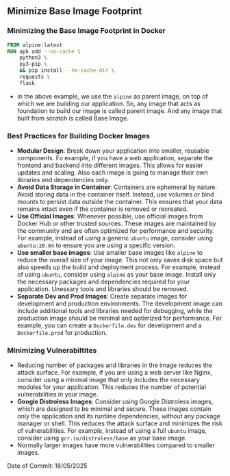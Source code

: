 ## Minimize Base Image Footprint

### Minimizing the Base Image Footprint in Docker

```Dockerfile
FROM alpine:latest
RUN apk add --no-cache \
    python3 \
    py3-pip \
    && pip install --no-cache-dir \
    requests \
    flask
```

- In the above example, we use the `alpine` as parent image, on top of which we are building our application. So, any image that acts as foundation to build our image is called parent image. And any image that built from scratch is called Base Image.

### Best Practices for Building Docker Images

- **Modular Design**: Break down your application into smaller, reusable components. Fo example, if you have a web application, separate the frontend and backend into different images. This allows for easier updates and scaling. Also each image is going to manage their own libraries and dependencies only.
- **Avoid Data Storage in Container**: Containers are ephemeral by nature. Avoid storing data in the container itself. Instead, use volumes or bind mounts to persist data outside the container. This ensures that your data remains intact even if the container is removed or recreated.
- **Use Official Images**: Whenever possible, use official images from Docker Hub or other trusted sources. These images are maintained by the community and are often optimized for performance and security. For example, instead of using a generic `ubuntu` image, consider using `ubuntu:20.04` to ensure you are using a specific version.
- **Use smaller base images**: Use smaller base images like `alpine` to reduce the overall size of your image. This not only saves disk space but also speeds up the build and deployment process. For example, instead of using `ubuntu`, consider using `alpine` as your base image. Install only the necessary packages and dependencies required for your application. Unessary tools and libraries should be removed.
- **Separate Dev and Prod Images**: Create separate images for development and production environments. The development image can include additional tools and libraries needed for debugging, while the production image should be minimal and optimized for performance. For example, you can create a `Dockerfile.dev` for development and a `Dockerfile.prod` for production.

### Minimizing Vulnerabiltites

- Reducing number of packages and libraries in the image reduces the attack surface. For example, if you are using a web server like Nginx, consider using a minimal image that only includes the necessary modules for your application. This reduces the number of potential vulnerabilities in your image.
- **Google Distroless Images**: Consider using Google Distroless images, which are designed to be minimal and secure. These images contain only the application and its runtime dependencies, without any package manager or shell. This reduces the attack surface and minimizes the risk of vulnerabilities. For example, instead of using a full `ubuntu` image, consider using `gcr.io/distroless/base` as your base image.
- Normally larger images have more vulnerabilities compared to smaller images. 

Date of Commit: 18/05/2025